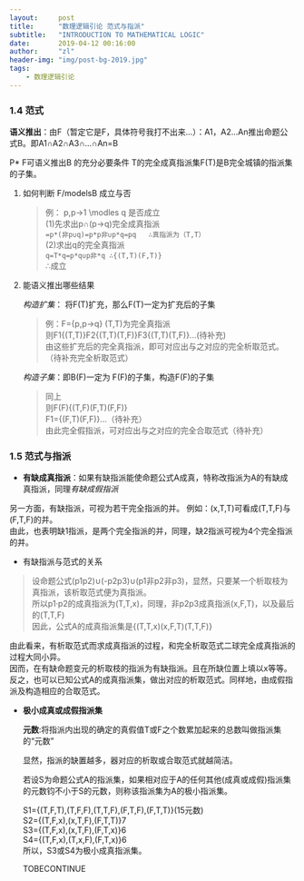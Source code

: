 ```yaml
---
layout:     post
title:      "数理逻辑引论 范式与指派"
subtitle:   "INTRODUCTION TO MATHEMATICAL LOGIC"
date:       2019-04-12 00:16:00
author:     "zl"
header-img: "img/post-bg-2019.jpg"
tags:
    - 数理逻辑引论
---
```


### 1.4 范式

**语义推出**：由F（暂定它是F，具体符号我打不出来...）：A1，A2...An推出命题公式B。即A1∩A2∩A3∩...∩An=B

P*  F可语义推出B 的充分必要条件 T的完全成真指派集F(T)是B完全城镇的指派集的子集。

1. 如何判断 F/modelsB 成立与否
   >例： p,p->1 \modles q 是否成立  
   (1)先求出p∩(p->q)完全成真指派    
     `=p*(非p∪q)=p*p非∪p*q=pq   ∴真指派为（T,T）`    
    (2)求出q的完全真指派    
    `q=T*q=p*q∪p非*q ∴{(T,T)(F,T)}`     
    ∴成立

2. 能语义推出哪些结果

    *构造扩集*： 将F(T)扩充，那么F(T)一定为扩充后的子集
    >例：F={p,p->q}  (T,T)为完全真指派  
    则F1{(T,T)}F2{(T,T)(T,F)}F3{(T,T)(T,F)}...(待补充)  
    由这些扩充后的完全真指派，即可对应出与之对应的完全析取范式。（待补充完全析取范式）

    *构造子集*：即B(F)一定为 F(F)的子集，构造F(F)的子集
    >同上   
    则F(F){(T,F)(F,T)(F,F)}    
    F1={(F,T)(F,F)}...（待补充）    
    由此完全假指派，可对应出与之对应的完全合取范式（待补充）

 ### 1.5 范式与指派
 
 - **有缺成真指派**：如果有缺指派能使命题公式A成真，特称改指派为A的有缺成真指派，同理*有缺成假指派*

 另一方面，有缺指派，可视为若干完全指派的并。
 例如：(x,T,T)可看成(T,T,F)与(F,T,F)的并。  
 由此，也表明缺1指派，是两个完全指派的并，同理，缺2指派可视为4个完全指派的并。

 - 有缺指派与范式的关系     
  >设命题公式(p1p2)∪(-p2p3)∪(p1非p2非p3)，显然，只要某一个析取枝为真指派，该析取范式便为真指派。     
  所以p1·p2的成真指派为(T,T,x)，同理，非p2p3成真指派(x,F,T)，以及最后的(T,T,F)  
  因此，公式A的成真指派集是{(T,T,x)(x,F,T)(T,T,F)}

  由此看来，有析取范式而求成真指派的过程，和完全析取范式二球完全成真指派的过程大同小异。    
  因而，在有缺命题变元的析取枝的指派为有缺指派。且在所缺位置上填以x等等。   
  反之，也可以已知公式A的成真指派集，做出对应的析取范式。同样地，由成假指派及构造相应的合取范式。

- **极小成真或成假指派集**  
  
    **元数**:将指派内出现的确定的真假值T或F之个数累加起来的总数叫做指派集的“元数”

  显然，指派的缺置越多，器对应的析取或合取范式就越简洁。
  
  若设S为命题公式A的指派集，如果相对应于A的任何其他(成真或成假)指派集的元数钧不小于S的元数，则称该指派集为A的极小指派集。

  S1={(T,F,T),(T,F,F),(T,T,F),(F,T,F),(F,T,T)}(15元数)   
  S2={(T,F,x),(x,T,F),(F,T,T)}7     
  S3={(T,F,x),(x,T,F),(F,T,x)}6     
  S4={(T,F,x),(T,x,F),(F,T,x)}6     
  所以，S3或S4为极小成真指派集。

  TOBECONTINUE
    



